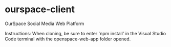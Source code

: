 # ourspace-client
OurSpace Social Media Web Platform

Instructions:
When cloning, be sure to enter 'npm install' in the Visual Studio Code terminal with the openspace-web-app folder opened.
